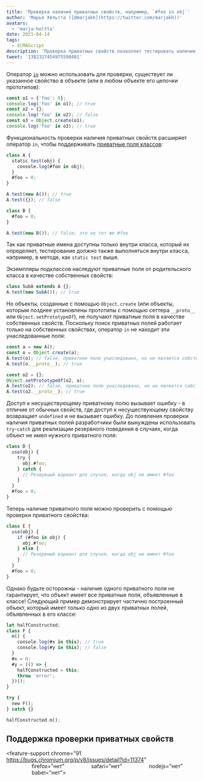 ```yaml
---
title: 'Проверка наличия приватных свойств, например, `#foo in obj`'
author: 'Марья Хёльтта ([@marjakh](https://twitter.com/marjakh))'
avatars:
  - 'marja-holtta'
date: 2021-04-14
tags:
  - ECMAScript
description: 'Проверка приватных свойств позволяет тестировать наличие приватного поля в объекте.'
tweet: '1382327454975590401'
---
```


Оператор [`in`](https://developer.mozilla.org/en-US/docs/Web/JavaScript/Reference/Operators/in) можно использовать для проверки, существует ли указанное свойство в объекте (или в любом объекте его цепочки прототипов):

```javascript
const o1 = {'foo': 0};
console.log('foo' in o1); // true
const o2 = {};
console.log('foo' in o2); // false
const o3 = Object.create(o1);
console.log('foo' in o3); // true
```

Функциональность проверки наличия приватных свойств расширяет оператор `in`, чтобы поддерживать [приватные поля классов](https://v8.dev/features/class-fields#private-class-fields):

```javascript
class A {
  static test(obj) {
    console.log(#foo in obj);
  }
  #foo = 0;
}

A.test(new A()); // true
A.test({}); // false

class B {
  #foo = 0;
}

A.test(new B()); // false; это не тот же #foo
```

Так как приватные имена доступны только внутри класса, который их определяет, тестирование должно также выполняться внутри класса, например, в методе, как `static test` выше.

Экземпляры подклассов наследуют приватные поля от родительского класса в качестве собственных свойств:

```javascript
class SubA extends A {};
A.test(new SubA()); // true
```

Но объекты, созданные с помощью `Object.create` (или объекты, которым позднее установлены прототипы с помощью сеттера `__proto__` или `Object.setPrototypeOf`), не получают приватные поля в качестве собственных свойств. Поскольку поиск приватных полей работает только на собственных свойствах, оператор `in` не находит эти унаследованные поля:

<!--truncate-->
```javascript
const a = new A();
const o = Object.create(a);
A.test(o); // false, приватное поле унаследовано, но не является собственным
A.test(o.__proto__); // true

const o2 = {};
Object.setPrototypeOf(o2, a);
A.test(o2); // false, приватное поле унаследовано, но не является собственным
A.test(o2.__proto__); // true
```

Доступ к несуществующему приватному полю вызывает ошибку - в отличие от обычных свойств, где доступ к несуществующему свойству возвращает `undefined` и не вызывает ошибку. До появления проверки наличия приватных полей разработчики были вынуждены использовать `try`-`catch` для реализации резервного поведения в случаях, когда объект не имел нужного приватного поля:

```javascript
class D {
  use(obj) {
    try {
      obj.#foo;
    } catch {
      // Резервный вариант для случая, когда obj не имеет #foo
    }
  }
  #foo = 0;
}
```

Теперь наличие приватного поля можно проверить с помощью проверки приватного свойства:

```javascript
class E {
  use(obj) {
    if (#foo in obj) {
      obj.#foo;
    } else {
      // Резервный вариант для случая, когда obj не имеет #foo
    }
  }
  #foo = 0;
}
```

Однако будьте осторожны - наличие одного приватного поля не гарантирует, что объект имеет все приватные поля, объявленные в классе! Следующий пример демонстрирует частично построенный объект, который имеет только одно из двух приватных полей, объявленных в его классе:

```javascript
let halfConstructed;
class F {
  m() {
    console.log(#x in this); // true
    console.log(#y in this); // false
  }
  #x = 0;
  #y = (() => {
    halfConstructed = this;
    throw 'error';
  })();
}

try {
  new F();
} catch {}

halfConstructed.m();
```

## Поддержка проверки приватных свойств

<feature-support chrome="91 https://bugs.chromium.org/p/v8/issues/detail?id=11374"
                 firefox="нет"
                 safari="нет"
                 nodejs="нет"
                 babel="нет"></feature-support>
